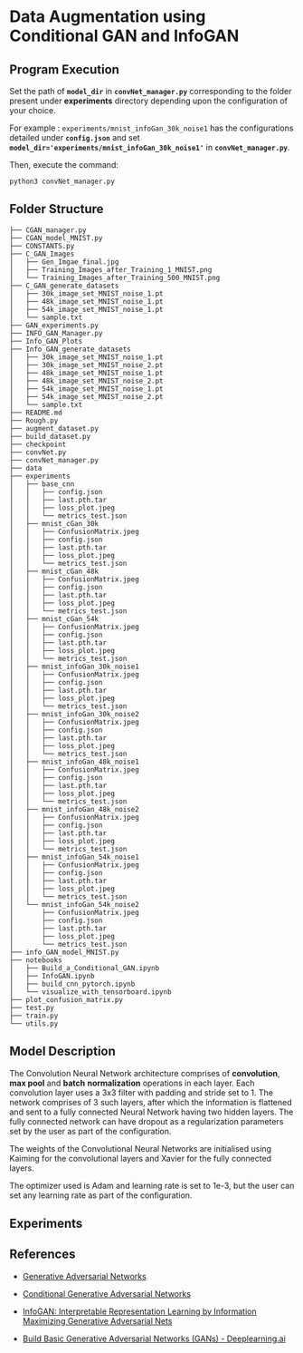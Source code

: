 # Data Augmentation using Conditional GAN and InfoGAN

## Program Execution

Set the path of **`model_dir`** in  **`convNet_manager.py`** corresponding to the folder present under **experiments** directory depending upon the configuration of your choice.

For example : `experiments/mnist_infoGan_30k_noise1` has the configurations detailed under **`config.json`** and set **`model_dir='experiments/mnist_infoGan_30k_noise1'`** in **`convNet_manager.py`**.

Then, execute the command:

```shell
python3 convNet_manager.py
```



## Folder Structure

```shell
├── CGAN_manager.py
├── CGAN_model_MNIST.py
├── CONSTANTS.py
├── C_GAN_Images
│   ├── Gen_Imgae_final.jpg
│   ├── Training_Images_after_Training_1_MNIST.png
│   └── Training_Images_after_Training_500_MNIST.png
├── C_GAN_generate_datasets
│   ├── 30k_image_set_MNIST_noise_1.pt
│   ├── 48k_image_set_MNIST_noise_1.pt
│   ├── 54k_image_set_MNIST_noise_1.pt
│   └── sample.txt
├── GAN_experiments.py
├── INFO_GAN_Manager.py
├── Info_GAN_Plots
├── Info_GAN_generate_datasets
│   ├── 30k_image_set_MNIST_noise_1.pt
│   ├── 30k_image_set_MNIST_noise_2.pt
│   ├── 48k_image_set_MNIST_noise_1.pt
│   ├── 48k_image_set_MNIST_noise_2.pt
│   ├── 54k_image_set_MNIST_noise_1.pt
│   ├── 54k_image_set_MNIST_noise_2.pt
│   └── sample.txt
├── README.md
├── Rough.py
├── augment_dataset.py
├── build_dataset.py
├── checkpoint
├── convNet.py
├── convNet_manager.py
├── data
├── experiments
│   ├── base_cnn
│   │   ├── config.json
│   │   ├── last.pth.tar
│   │   ├── loss_plot.jpeg
│   │   └── metrics_test.json
│   ├── mnist_cGan_30k
│   │   ├── ConfusionMatrix.jpeg
│   │   ├── config.json
│   │   ├── last.pth.tar
│   │   ├── loss_plot.jpeg
│   │   └── metrics_test.json
│   ├── mnist_cGan_48k
│   │   ├── ConfusionMatrix.jpeg
│   │   ├── config.json
│   │   ├── last.pth.tar
│   │   ├── loss_plot.jpeg
│   │   └── metrics_test.json
│   ├── mnist_cGan_54k
│   │   ├── ConfusionMatrix.jpeg
│   │   ├── config.json
│   │   ├── last.pth.tar
│   │   ├── loss_plot.jpeg
│   │   └── metrics_test.json
│   ├── mnist_infoGan_30k_noise1
│   │   ├── ConfusionMatrix.jpeg
│   │   ├── config.json
│   │   ├── last.pth.tar
│   │   ├── loss_plot.jpeg
│   │   └── metrics_test.json
│   ├── mnist_infoGan_30k_noise2
│   │   ├── ConfusionMatrix.jpeg
│   │   ├── config.json
│   │   ├── last.pth.tar
│   │   ├── loss_plot.jpeg
│   │   └── metrics_test.json
│   ├── mnist_infoGan_48k_noise1
│   │   ├── ConfusionMatrix.jpeg
│   │   ├── config.json
│   │   ├── last.pth.tar
│   │   ├── loss_plot.jpeg
│   │   └── metrics_test.json
│   ├── mnist_infoGan_48k_noise2
│   │   ├── ConfusionMatrix.jpeg
│   │   ├── config.json
│   │   ├── last.pth.tar
│   │   ├── loss_plot.jpeg
│   │   └── metrics_test.json
│   ├── mnist_infoGan_54k_noise1
│   │   ├── ConfusionMatrix.jpeg
│   │   ├── config.json
│   │   ├── last.pth.tar
│   │   ├── loss_plot.jpeg
│   │   └── metrics_test.json
│   └── mnist_infoGan_54k_noise2
│       ├── ConfusionMatrix.jpeg
│       ├── config.json
│       ├── last.pth.tar
│       ├── loss_plot.jpeg
│       └── metrics_test.json
├── info_GAN_model_MNIST.py
├── notebooks
│   ├── Build_a_Conditional_GAN.ipynb
│   ├── InfoGAN.ipynb
│   ├── build_cnn_pytorch.ipynb
│   └── visualize_with_tensorboard.ipynb
├── plot_confusion_matrix.py
├── test.py
├── train.py
└── utils.py

```



## Model Description

The Convolution Neural Network architecture comprises of **convolution**, **max pool** and **batch** **normalization** operations in each layer. Each convolution layer uses a 3x3 filter with padding and stride set to 1. The network comprises of 3 such layers, after which the information is flattened and sent to a fully connected Neural Network having two hidden layers. The fully connected network can have dropout as a regularization parameters set by the user as part of the configuration.

The weights of the Convolutional Neural Networks are initialised using Kaiming for the convolutional layers and Xavier for the fully connected layers.

The optimizer used is Adam and learning rate is set to 1e-3, but the user can set any learning rate as part of the configuration.



## Experiments



## References

- [Generative Adversarial Networks](https://arxiv.org/pdf/1406.2661.pdf)

- [Conditional Generative Adversarial Networks](https://arxiv.org/pdf/1411.1784.pdf)

- [InfoGAN: Interpretable Representation Learning by Information Maximizing Generative Adversarial Nets](https://arxiv.org/abs/1606.03657)

- [Build Basic Generative Adversarial Networks (GANs) - Deeplearning.ai](https://www.coursera.org/learn/build-basic-generative-adversarial-networks-gans)

